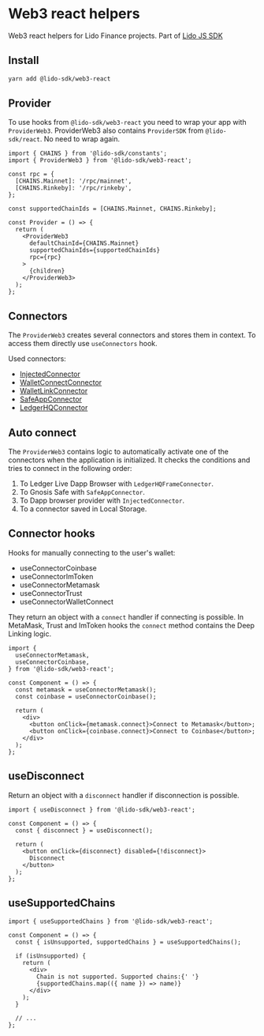 # Web3 react helpers

Web3 react helpers for Lido Finance projects.
Part of [Lido JS SDK](https://github.com/lidofinance/lido-js-sdk/#readme)

## Install

```bash
yarn add @lido-sdk/web3-react
```

## Provider

To use hooks from `@lido-sdk/web3-react` you need to wrap your app with `ProviderWeb3`. ProviderWeb3 also contains `ProviderSDK` from `@lido-sdk/react`. No need to wrap again.

```tsx
import { CHAINS } from '@lido-sdk/constants';
import { ProviderWeb3 } from '@lido-sdk/web3-react';

const rpc = {
  [CHAINS.Mainnet]: '/rpc/mainnet',
  [CHAINS.Rinkeby]: '/rpc/rinkeby',
};

const supportedChainIds = [CHAINS.Mainnet, CHAINS.Rinkeby];

const Provider = () => {
  return (
    <ProviderWeb3
      defaultChainId={CHAINS.Mainnet}
      supportedChainIds={supportedChainIds}
      rpc={rpc}
    >
      {children}
    </ProviderWeb3>
  );
};
```

## Connectors

The `ProviderWeb3` creates several connectors and stores them in context. To access them directly use `useConnectors` hook.

Used connectors:

- [InjectedConnector](https://www.npmjs.com/package/@web3-react/injected-connector)
- [WalletConnectConnector](https://www.npmjs.com/package/@web3-react/walletconnect-connector)
- [WalletLinkConnector](https://www.npmjs.com/package/@web3-react/walletlink-connector)
- [SafeAppConnector](https://www.npmjs.com/package/@gnosis.pm/safe-apps-web3-react)
- [LedgerHQConnector](https://www.npmjs.com/package/web3-ledgerhq-connector)

## Auto connect

The `ProviderWeb3` contains logic to automatically activate one of the connectors when the application is initialized. It checks the conditions and tries to connect in the following order:

1. To Ledger Live Dapp Browser with `LedgerHQFrameConnector`.
2. To Gnosis Safe with `SafeAppConnector`.
3. To Dapp browser provider with `InjectedConnector`.
4. To a connector saved in Local Storage.

## Connector hooks

Hooks for manually connecting to the user's wallet:

- useConnectorCoinbase
- useConnectorImToken
- useConnectorMetamask
- useConnectorTrust
- useConnectorWalletConnect

They return an object with a `connect` handler if connecting is possible. In MetaMask, Trust and ImToken hooks the `connect` method contains the Deep Linking logic.

```tsx
import {
  useConnectorMetamask,
  useConnectorCoinbase,
} from '@lido-sdk/web3-react';

const Component = () => {
  const metamask = useConnectorMetamask();
  const coinbase = useConnectorCoinbase();

  return (
    <div>
      <button onClick={metamask.connect}>Connect to Metamask</button>;
      <button onClick={coinbase.connect}>Connect to Coinbase</button>;
    </div>
  );
};
```

## useDisconnect

Return an object with a `disconnect` handler if disconnection is possible.

```tsx
import { useDisconnect } from '@lido-sdk/web3-react';

const Component = () => {
  const { disconnect } = useDisconnect();

  return (
    <button onClick={disconnect} disabled={!disconnect}>
      Disconnect
    </button>
  );
};
```

## useSupportedChains

```tsx
import { useSupportedChains } from '@lido-sdk/web3-react';

const Component = () => {
  const { isUnsupported, supportedChains } = useSupportedChains();

  if (isUnsupported) {
    return (
      <div>
        Chain is not supported. Supported chains:{' '}
        {supportedChains.map(({ name }) => name)}
      </div>
    );
  }

  // ...
};
```
